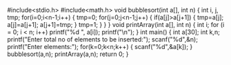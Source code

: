 #include<stdio.h>
#include<math.h>
void bubblesort(int a[], int n)
{
    int i, j, tmp;
    for(i=0;i<n-1;i++)
    {
        tmp=0;
        for(j=0;j<n-1;j++)
        {
            if(a[j]>a[j+1])
            {
                tmp=a[j];
                a[j]=a[j+1];
                a[j+1]=tmp;
            }
            tmp=1;
        }
    }
}
void printArray(int a[], int n)
{
    int i;
    for (i = 0; i < n; i++)
        printf("%d ", a[i]);
    printf("\n");
}
int main()
{
    int a[30];
    int k,n;
    printf("Enter total no of elements to be inserted:");
    scanf("%d",&n);
    printf("Enter elements:");
    for(k=0;k<n;k++)
    {
        scanf("%d",&a[k]);
    }
    bubblesort(a,n);
    printArray(a,n);
    return 0;
}
